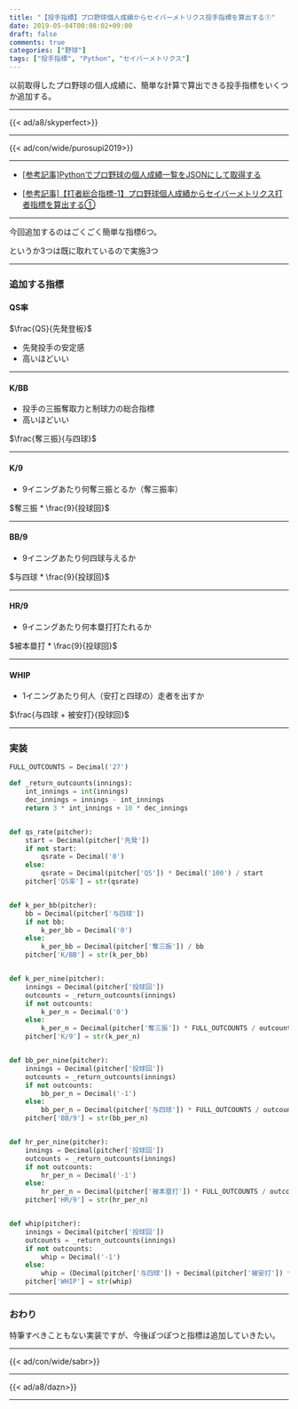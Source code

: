 ```yaml
---
title: "【投手指標】プロ野球個人成績からセイバーメトリクス投手指標を算出する①"
date: 2019-05-04T00:08:02+09:00
draft: false
comments: true
categories: ["野球"]
tags: ["投手指標", "Python", "セイバーメトリクス"]
---
```


以前取得したプロ野球の個人成績に、簡単な計算で算出できる投手指標をいくつか追加する。

<!--more-->

---

{{< ad/a8/skyperfect>}}

---

{{< ad/con/wide/purosupi2019>}}

---

- [[参考記事]Pythonでプロ野球の個人成績一覧をJSONにして取得する](https://www.ted027.com/post/python-personal-records)

- [[参考記事]【打者総合指標-1】プロ野球個人成績からセイバーメトリクス打者指標を算出する①](https://www.ted027.com/post/sabr-2)

---

今回追加するのはごくごく簡単な指標6つ。

というか3つは既に取れているので実施3つ

---

### 追加する指標

#### QS率

$\frac{QS}{先発登板}$

- 先発投手の安定感
- 高いほどいい

---

#### K/BB

- 投手の三振奪取力と制球力の総合指標
- 高いほどいい

$\frac{奪三振}{与四球}$

---

#### K/9

- 9イニングあたり何奪三振とるか（奪三振率）

$奪三振 * \frac{9}{投球回}$

---

#### BB/9

- 9イニングあたり何四球与えるか

$与四球 * \frac{9}{投球回}$

---

#### HR/9

- 9イニングあたり何本塁打打たれるか

$被本塁打 * \frac{9}{投球回}$

---

#### WHIP

- 1イニングあたり何人（安打と四球の）走者を出すか

$\frac{与四球 + 被安打}{投球回}$

---

### 実装

```py:sabr.py
FULL_OUTCOUNTS = Decimal('27')

def _return_outcounts(innings):
    int_innings = int(innings)
    dec_innings = innings - int_innings
    return 3 * int_innings + 10 * dec_innings


def qs_rate(pitcher):
    start = Decimal(pitcher['先発'])
    if not start:
        qsrate = Decimal('0')
    else:
        qsrate = Decimal(pitcher['QS']) * Decimal('100') / start
    pitcher['QS率'] = str(qsrate)


def k_per_bb(pitcher):
    bb = Decimal(pitcher['与四球'])
    if not bb:
        k_per_bb = Decimal('0')
    else:
        k_per_bb = Decimal(pitcher['奪三振']) / bb
    pitcher['K/BB'] = str(k_per_bb)


def k_per_nine(pitcher):
    innings = Decimal(pitcher['投球回'])
    outcounts = _return_outcounts(innings)
    if not outcounts:
        k_per_n = Decimal('0')
    else:
        k_per_n = Decimal(pitcher['奪三振']) * FULL_OUTCOUNTS / outcounts
    pitcher['K/9'] = str(k_per_n)


def bb_per_nine(pitcher):
    innings = Decimal(pitcher['投球回'])
    outcounts = _return_outcounts(innings)
    if not outcounts:
        bb_per_n = Decimal('-1')
    else:
        bb_per_n = Decimal(pitcher['与四球']) * FULL_OUTCOUNTS / outcounts
    pitcher['BB/9'] = str(bb_per_n)


def hr_per_nine(pitcher):
    innings = Decimal(pitcher['投球回'])
    outcounts = _return_outcounts(innings)
    if not outcounts:
        hr_per_n = Decimal('-1')
    else:
        hr_per_n = Decimal(pitcher['被本塁打']) * FULL_OUTCOUNTS / outcounts
    pitcher['HR/9'] = str(hr_per_n)


def whip(pitcher):
    innings = Decimal(pitcher['投球回'])
    outcounts = _return_outcounts(innings)
    if not outcounts:
        whip = Decimal('-1')
    else:
        whip = (Decimal(pitcher['与四球']) + Decimal(pitcher['被安打']) * Decimal('3') / outcounts
    pitcher['WHIP'] = str(whip)
```

---

### おわり

特筆すべきこともない実装ですが、今後ぽつぽつと指標は追加していきたい。

---

{{< ad/con/wide/sabr>}}

---

{{< ad/a8/dazn>}}

---